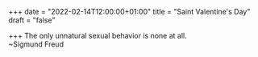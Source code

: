 +++
date = "2022-02-14T12:00:00+01:00"
title = "Saint Valentine's Day"
draft = "false"

+++
The only unnatural sexual behavior is none at all.  
~Sigmund Freud

